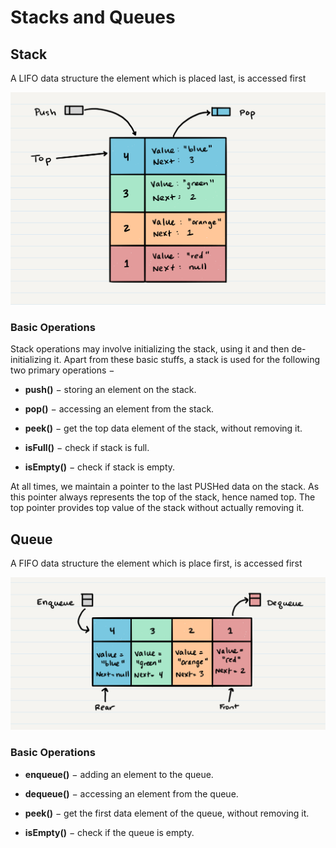 # Stacks and Queues

## Stack

A LIFO data structure the element which is placed last, is accessed first

![stack](stack1.png)

### Basic Operations

Stack operations may involve initializing the stack, using it and then de-initializing it. Apart from these basic stuffs, a stack is used for the following two primary operations −

- **push()** − storing an element on the stack.

- **pop()** − accessing an element from the stack.

- **peek()** − get the top data element of the stack, without removing it.

- **isFull()** − check if stack is full.

- **isEmpty()** − check if stack is empty.

At all times, we maintain a pointer to the last PUSHed data on the stack. As this pointer always represents the top of the stack, hence named top. The top pointer provides top value of the stack without actually removing it.

## Queue

A FIFO data structure the element which is place first, is accessed first

![queue](Queue.png)

### Basic Operations

- **enqueue()** − adding an element to the queue.

- **dequeue()** − accessing an element from the queue.

- **peek()** − get the first data element of the queue, without removing it.

- **isEmpty()** − check if the queue is empty.
